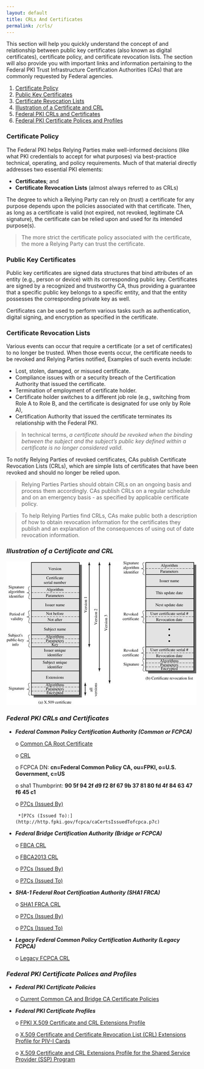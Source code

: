 ```yaml
---
layout: default
title: CRLs And Certificates
permalink: /crls/
---
```


This section will help you quickly understand the concept of and relationship between public key certificates (also known as digital certificates), certificate policy, and certificate revocation lists. The section will also provide you with important links and information pertaining to the  Federal PKI Trust Infrastructure Certification Authorities (CAs) that are commonly requested by Federal agencies.

1. [Certificate Policy](#certificate-policy)
2. [Public Key Certificates](#public-key-certificates)
3. [Certificate Revocation Lists](#certificate-revocation-lists)
4. [Illustration of a Certificate and CRL](#illustration-of-a-certificate-and-crl)
5. [Federal PKI CRLs and Certificates](#federal-pki-crls-and-certificates)
6. [Federal PKI Certificate Polices and Profiles](#federal-pki-certificate-polices-and-profiles)

### **Certificate Policy**

The Federal PKI helps Relying Parties make well-informed decisions (like what PKI credentials to accept for what purposes) via best-practice technical, operating, and policy requirements.  Much of that material directly addresses two essential PKI elements: 

- **Certificates**; and 
- **Certificate Revocation Lists** (almost always referred to as CRLs)

The degree to which a Relying Party can rely on (trust) a certificate for any purpose depends upon the policies associated with that certificate. Then,   as long as a certificate is valid (not expired, not revoked, legitimate CA signature), the certificate can be relied upon and used for its intended purpose(s). 

> The more strict the certificate policy associated with the certificate, the more a Relying Party can trust the certificate.  

### **Public Key Certificates**

Public key certificates are signed data structures that bind attributes of an entity (e.g., person or device) with its corresponding public key. Certificates are signed by a recognized and trustworthy CA, thus providing a guarantee that a specific public key belongs to a specific entity, and that the entity possesses the corresponding private key as well.

Certificates can be used to perform various tasks such as authentication, digital signing, and encryption as specified in the certificate.

### **Certificate Revocation Lists**
Various events can occur that require a certificate (or a set of certificates) to no longer be trusted.  When those events occur, the certificate needs to be revoked and Relying Parties notified,  Examples of such events include:

- Lost, stolen, damaged, or misused certificate.  
- Compliance issues with or a security breach of the Certification Authority that issued the certificate.  
- Termination of employment of certificate holder.
- Certificate holder switches to a different job role (e.g., switching from Role A to Role B, and the certificate is designated for use only by Role A), 
- Certification Authority that issued the certificate terminates its relationship with the Federal PKI.

> In technical terms, *a certificate should be revoked when the binding between the subject and the subject’s public key defined within a certificate is no longer considered valid*.

To notify Relying Parties of revoked certificates, CAs publish Certificate Revocation Lists (CRLs), which are simple lists of certificates that have been revoked and should no longer be relied upon.  

> Relying Parties Parties should obtain CRLs on an ongoing basis and process them accordingly. CAs publish CRLs on a regular schedule and on an emergency basis - as specified by applicable certificate policy.

> To help Relying Parties find CRLs, CAs make public both a description of how to obtain revocation information for the certificates they publish and an explanation of the consequences of using out of date revocation information.  

### ***Illustration of a Certificate and CRL***

<img src="/img/crls_diagram1.jpg"/>

### ***Federal PKI CRLs and Certificates***
- ***Federal Common Policy Certification Authority (Common or FCPCA)***

     o [Common CA Root Certificate](http://http.fpki.gov/fcpca/fcpca.crt)

     o [CRL](http://http.fpki.gov/fcpca/fcpca.cr) 

     o FCPCA DN:  **cn=Federal Common Policy CA, ou=FPKI, o=U.S. Government, c=US** 

     o sha1 Thumbprint: **90 5f 94 2f d9 f2 8f 67 9b 37 81 80 fd 4f 84 63 47 f6 45 c1**

     o [P7Cs (Issued By)](http://http.fpki.gov/fcpca/caCertsIssuedByfcpca.p7c)

       *[P7Cs (Issued To):](http://http.fpki.gov/fcpca/caCertsIssuedTofcpca.p7c)

- ***Federal Bridge Certification Authority (Bridge or FCPCA)***

     o [FBCA CRL](http://http.fpki.gov/bridge/fbca.crl)

     o [FBCA2013 CRL](http://http.fpki.gov/bridge/fbca2013.crl)    

     o [P7Cs (Issued By)](http://http.fpki.gov/bridge/caCertsIssuedByfbca2013.p7c)

     o [P7Cs (Issued To)](http://http.fpki.gov/bridge/caCertsIssuedTofbca2013.p7c)

- ***SHA-1 Federal Root Certification Authority (SHA1 FRCA)***

     o [SHA1 FRCA CRL](http://http.fpki.gov/sha1frca/sha1frca.cr)

     o [P7Cs (Issued By)](http://http.fpki.gov/sha1frca/caCertsIssuedBysha1frca.p7c)

     o [P7Cs (Issued To)](http://http.fpki.gov/sha1frca/caCertsIssuedTosha1frca.p7c)

- ***Legacy Federal Common Policy Certification Authority (Legacy FCPCA)***

     o [Legacy FCPCA CRL](http://fpkia.gsa.gov/CommonPolicy/CommonPolicy%281%29.crl)

### ***Federal PKI Certificate Polices and Profiles***

- ***Federal PKI Certificate Policies***

     o [Current Common CA and Bridge CA Certificate Policies](https://www.idmanagement.gov/IDM/s/article_content_old?tag=a0Gt0000000SfwS) 

- ***Federal PKI Certificate Profiles***

     o [FPKI X.509 Certificate and CRL Extensions Profile](https://www.idmanagement.gov/IDM/s/document_detail?Id=kA0t00000008Od8CAE)

     o [X.509 Certificate and Certificate Revocation List (CRL) Extensions Profile for PIV-I Cards](https://www.idmanagement.gov/IDM/s/document_detail?Id=kA0t00000008ObiCAE)

     o [X.509 Certificate and CRL Extensions Profile for the Shared Service Provider (SSP) Program](https://www.idmanagement.gov/IDM/s/document_detail?Id=kA0t0000000GmdcCAC)











